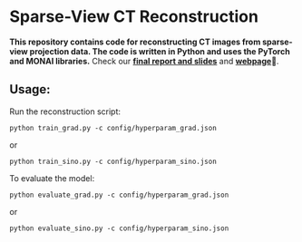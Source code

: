 # Sparse-View CT Reconstruction

**This repository contains code for reconstructing CT images from sparse-view projection data. The code is written in Python and uses the PyTorch and MONAI libraries.** Check our [**final report and slides**](https://github.com/xtie97/SparseViewCTRecon/tree/main) and [**webpage**](https://sites.google.com/wisc.edu/cs766-spring-2023-sparseview/home)📜.

## Usage:
Run the reconstruction script:
```
python train_grad.py -c config/hyperparam_grad.json
```
or 
```
python train_sino.py -c config/hyperparam_sino.json
```
To evaluate the model: 
```
python evaluate_grad.py -c config/hyperparam_grad.json
```
or 
```
python evaluate_sino.py -c config/hyperparam_sino.json
```
